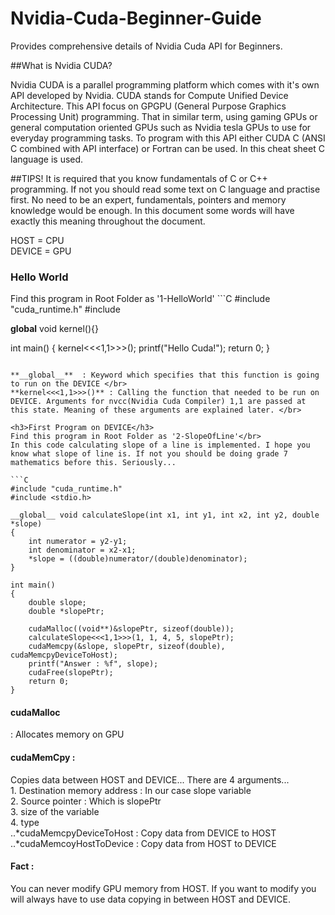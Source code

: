 # Nvidia-Cuda-Beginner-Guide
Provides comprehensive details of Nvidia Cuda API for Beginners.

##What is Nvidia CUDA?

Nvidia CUDA is a parallel programming platform which comes with it's own API developed by Nvidia. CUDA stands for Compute Unified Device Architecture. This API focus on GPGPU (General Purpose Graphics Processing Unit) programming. That in similar term, using gaming GPUs or general computation oriented GPUs such as Nvidia tesla GPUs to use for everyday programming tasks.
To program with this API either CUDA C (ANSI C combined with API interface) or Fortran can be used. In this cheat sheet C language is used. 

##TIPS!
It is required that you know fundamentals of C or C++ programming. If not you should read some text on C language and practise first. No need to be an expert, fundamentals, pointers and memory knowledge would be enough.
In this document some words will have exactly this meaning throughout the document.

HOST = CPU </br>
DEVICE = GPU

<h3>Hello World</h3>
Find this program in Root Folder as '1-HelloWorld'
```C
#include "cuda_runtime.h"
#include <stdio.h>

__global__ void kernel(){}

int main()
{
   kernel<<<1,1>>>();
   printf("Hello Cuda!");
   return 0;
}
```

**__global__**  : Keyword which specifies that this function is going to run on the DEVICE </br>
**kernel<<<1,1>>>()** : Calling the function that needed to be run on DEVICE. Arguments for nvcc(Nvidia Cuda Compiler) 1,1 are passed at this state. Meaning of these arguments are explained later. </br>

<h3>First Program on DEVICE</h3>
Find this program in Root Folder as '2-SlopeOfLine'</br>
In this code calculating slope of a line is implemented. I hope you know what slope of line is. If not you should be doing grade 7 mathematics before this. Seriously...

```C
#include "cuda_runtime.h"
#include <stdio.h>

__global__ void calculateSlope(int x1, int y1, int x2, int y2, double *slope)
{
	int numerator = y2-y1;
	int denominator = x2-x1;
	*slope = ((double)numerator/(double)denominator);
}

int main()
{
    double slope;
	double *slopePtr;

	cudaMalloc((void**)&slopePtr, sizeof(double));
	calculateSlope<<<1,1>>>(1, 1, 4, 5, slopePtr);
	cudaMemcpy(&slope, slopePtr, sizeof(double), cudaMemcpyDeviceToHost);
	printf("Answer : %f", slope);
	cudaFree(slopePtr);
    return 0;
}
```

<h4>cudaMalloc</h4> :  Allocates memory on GPU </br>
<h4>cudaMemCpy : </h4>Copies data between HOST and DEVICE... There are 4 arguments...</br>
		1. Destination memory address : In our case slope variable</br>
		2. Source pointer : Which is slopePtr</br>
		3. size of the variable</br>
		4. type</br>
			..*cudaMemcpyDeviceToHost : Copy data from DEVICE to HOST</br>
			..*cudaMemcoyHostToDevice : Copy data from HOST to DEVICE</br>


<h4>Fact : </h4>
You can never modify GPU memory from HOST. If you want to modify you will always have to use data copying in between HOST and DEVICE.



